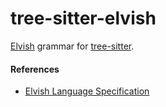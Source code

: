 tree-sitter-elvish
================

[Elvish](https://elv.sh) grammar for [tree-sitter](https://github.com/tree-sitter/tree-sitter).

#### References

* [Elvish Language Specification](https://elv.sh/ref/language.html)
